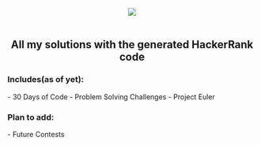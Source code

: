 <p align="center">
<img align="center" src="https://github.com/eroval/HackerRank/blob/master/imgs/hackerrank2.png" />
<br />
<br />
<h2 align="center"> All my solutions with the generated HackerRank code </h2>
<h3>Includes(as of yet):</h3>
- 30 Days of Code
- Problem Solving Challenges
- Project Euler
<br />
<h3>Plan to add:</h3>
- Future Contests
</p>
